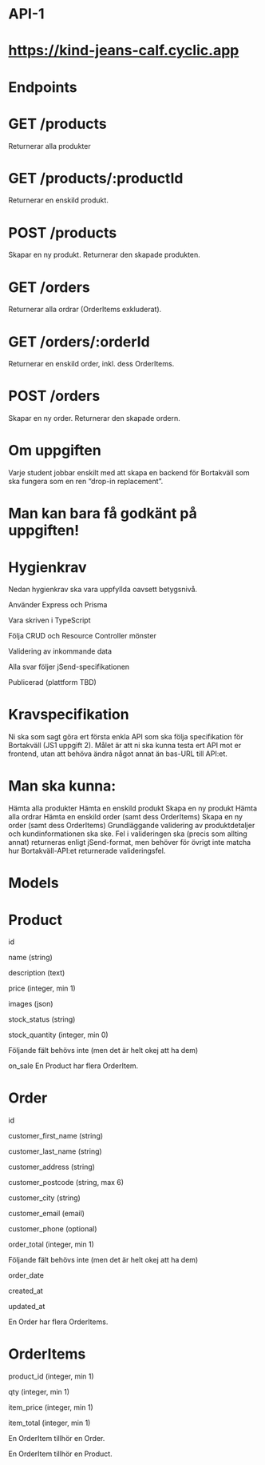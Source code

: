 # API-1

# https://kind-jeans-calf.cyclic.app  

# Endpoints
# GET /products
Returnerar alla produkter 

# GET /products/:productId
Returnerar en enskild produkt.

# POST /products
Skapar en ny produkt.
Returnerar den skapade produkten.

# GET /orders
Returnerar alla ordrar (OrderItems exkluderat).

# GET /orders/:orderId
Returnerar en enskild order, inkl. dess OrderItems.

# POST /orders
Skapar en ny order.
Returnerar den skapade ordern.


# Om uppgiften 
Varje student jobbar enskilt med att skapa en backend för Bortakväll som ska fungera som en ren “drop-in replacement”. 

# Man kan bara få godkänt på uppgiften!


# Hygienkrav
Nedan hygienkrav ska vara uppfyllda oavsett betygsnivå.

Använder Express och Prisma

Vara skriven i TypeScript

Följa CRUD och Resource Controller mönster

Validering av inkommande data

Alla svar följer jSend-specifikationen

Publicerad (plattform TBD)


# Kravspecifikation
Ni ska som sagt göra ert första enkla API som ska följa specifikation för Bortakväll (JS1 uppgift 2). Målet är att ni ska kunna testa ert API mot er frontend, utan att behöva ändra något annat än bas-URL till API:et.

# Man ska kunna:

Hämta alla produkter
Hämta en enskild produkt
Skapa en ny produkt
Hämta alla ordrar
Hämta en enskild order (samt dess OrderItems)
Skapa en ny order (samt dess OrderItems)
Grundläggande validering av produktdetaljer och kundinformationen ska ske.
Fel i valideringen ska (precis som allting annat) returneras enligt jSend-format, men behöver för övrigt inte matcha hur Bortakväll-API:et returnerade valideringsfel.

 

# Models
# Product
id

name (string)

description (text)

price (integer, min 1)

images (json)

stock_status (string)

stock_quantity (integer, min 0)

Följande fält behövs inte (men det är helt okej att ha dem)

on_sale
En Product har flera OrderItem.

 

# Order
id

customer_first_name (string)

customer_last_name (string)

customer_address (string)

customer_postcode (string, max 6)

customer_city (string)

customer_email (email)

customer_phone (optional)

order_total (integer, min 1)

Följande fält behövs inte (men det är helt okej att ha dem)

order_date

created_at

updated_at

En Order har flera OrderItems.


# OrderItems
product_id (integer, min 1)

qty (integer, min 1)

item_price (integer, min 1)

item_total (integer, min 1)

En OrderItem tillhör en Order.

En OrderItem tillhör en Product.
